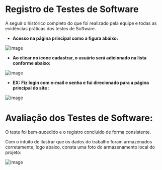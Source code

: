 # Registro de Testes de Software

A seguir o histórico completo do que foi realizado pela equipe e todas as evidências práticas dos testes de Software.


-  **Acesso na página principal como a figura abaixo:**

![image](https://github.com/ICEI-PUC-Minas-PMV-ADS/pmv-ads-2023-1-e1-proj-web-t06-musica/assets/127213695/c3e4d9a5-5253-4f7c-bf78-3930f078e6eb)


-  **Ao clicar no ícone cadastrar, o usuário será adicionado na lista conforme abaixo:**

![image](https://github.com/ICEI-PUC-Minas-PMV-ADS/pmv-ads-2023-1-e1-proj-web-t06-musica/assets/127213695/a17db86e-b517-4620-ad2d-9c30ca51b3cc)

-  **EX: Fiz login com e-mail e senha e fui direcionado para a página principal do site :**

![image](https://github.com/ICEI-PUC-Minas-PMV-ADS/pmv-ads-2023-1-e1-proj-web-t06-musica/assets/127213695/e225e3c6-e3e8-49a7-8eb8-782a88d4d5b7)

# Avaliação dos Testes de Software:

O teste foi bem-sucedido e o registro concluído de forma consistente.

Com o intuito de ilustrar que os dados do trabalho foram armazenados corretamente, logo abaixo, consta uma foto do armazenamento local do projeto:

![image](https://github.com/ICEI-PUC-Minas-PMV-ADS/pmv-ads-2023-1-e1-proj-web-t06-musica/assets/126628545/7a6bd964-3833-4844-854e-2b921438e59a)
